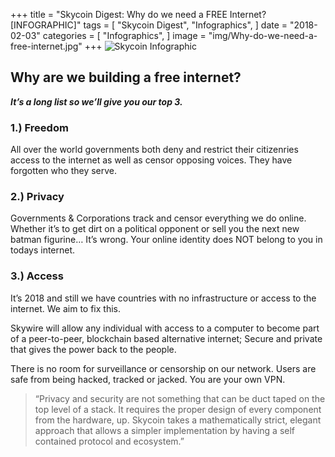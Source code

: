 +++
title = "Skycoin Digest: Why do we need a FREE Internet? [INFOGRAPHIC]"
tags = [
    "Skycoin Digest",
    "Infographics",
]
date = "2018-02-03"
categories = [
    "Infographics",
]
image = "img/Why-do-we-need-a-free-internet.jpg"
+++
![Skycoin Infographic](/img/Why-do-we-need-a-free-internet.jpg)

## Why are we building a free internet?

**_It’s a long list so we’ll give you our top 3._**

### 1.) Freedom

 All over the world governments both deny and restrict their citizenries access to the internet as well as censor opposing voices. They have forgotten who they serve.

### 2.) Privacy

Governments & Corporations track and censor everything we do online. Whether it’s to get dirt on a political opponent or sell you the next new batman figurine… It’s wrong. Your online identity does NOT belong to you in todays internet.

### 3.) Access

It’s 2018 and still we have countries with no infrastructure or access to the internet. We aim to fix this.

Skywire will allow any individual with access to a computer to become part of a peer-to-peer, blockchain based alternative internet; Secure and private that gives the power back to the people.

There is no room for surveillance or censorship on our network. Users are safe from being hacked, tracked or jacked. You are your own VPN.

> “Privacy and security are not something that can be duct taped on the top level of a stack. It requires the proper design of every component from the hardware, up. Skycoin takes a mathematically strict, elegant approach that allows a simpler implementation by having a self contained protocol and ecosystem.”
